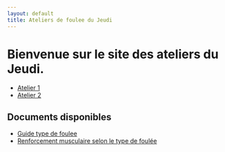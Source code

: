 ```yaml
---
layout: default
title: Ateliers de foulee du Jeudi
---
```


# Bienvenue sur le site des ateliers du Jeudi.


- [Atelier 1](./atelier-1.md)
- [Atelier 2](./atelier-2.md)


## Documents disponibles

- [Guide type de foulee](./foulee.md)
- [Renforcement musculaire selon le type de foulée](./renfo.md)

